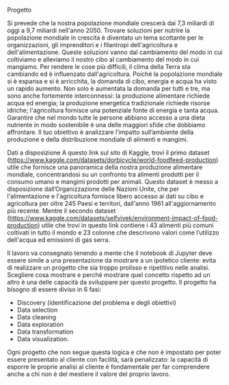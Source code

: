 Progetto

Si prevede che la nostra popolazione mondiale crescerà dai 7,3 miliardi di oggi a 9,7 miliardi nell'anno 2050. Trovare soluzioni per nutrire la popolazione mondiale in crescita è diventato un tema scottante per le organizzazioni, gli imprenditori e i filantropi dell'agricoltura e dell'alimentazione.
Queste soluzioni vanno dal cambiamento del modo in cui coltiviamo e alleviamo il nostro cibo al cambiamento del modo in cui mangiamo.
Per rendere le cose più difficili, il clima della Terra sta cambiando ed è influenzato dall'agricoltura. Poiché la popolazione mondiale si è espansa e si è arricchita, la domanda di cibo, energia e acqua ha visto un rapido aumento.
Non solo è aumentata la domanda per tutti e tre, ma sono anche fortemente interconnessi: la produzione alimentare richiede acqua ed energia; la produzione energetica tradizionale richiede risorse idriche; l'agricoltura fornisce una potenziale fonte di energia e tanta acqua.
Garantire che nel mondo tutte le persone abbiano accesso a una dieta nutriente in modo sostenibile è una delle maggiori sfide che dobbiamo affrontare.
Il tuo obiettivo è analizzare l’impatto sull’ambiente della produzione e della distribuzione mondiale di alimenti e mangimi.

Dati a disposizione
A questo link sul sito di Kaggle, trovi il primo dataset (https://www.kaggle.com/datasets/dorbicycle/world-foodfeed-production) utile che fornisce una panoramica della nostra produzione alimentare mondiale, concentrandosi su un confronto tra alimenti prodotti per il consumo umano e mangimi prodotti per animali.
Questo dataset è messo a disposizione dall’Organizzazione delle Nazioni Unite, che per l'alimentazione e l'agricoltura fornisce libero accesso ai dati su cibo e agricoltura per oltre 245 Paesi e territori, dall'anno 1961 all'aggiornamento più recente.
Mentre il secondo dataset (https://www.kaggle.com/datasets/selfvivek/environment-impact-of-food-production) utile che trovi in questo link contiene i 43 alimenti più comuni coltivati ​​in tutto il mondo e 23 colonne che descrivono valori come l’utilizzo dell'acqua ed emissioni di gas serra.

Il lavoro va consegnato tenendo a mente che il notebook di Jupyter deve essere simile a una presentazione da mostrare a un ipotetico cliente: evita di realizzare un progetto che sia troppo prolisso e ripetitivo nelle analisi.
Scegliere cosa mostrare e perché mostrare quel concetto rispetto ad un altro è una delle capacità da sviluppare per questo progetto.
Il progetto ha bisogno di essere diviso in 6 fasi: 
- Discovery (identificazione del problema e degli obiettivi)
- Data selection
- Data cleaning
- Data exploration
- Data transformation
- Data visualization.

Ogni progetto che non segue questa logica e che non è impostato per poter essere presentato al cliente con facilità, sarà penalizzato: la capacità di esporre le proprie analisi al cliente è fondamentale per far comprendere anche a chi non è del mestiere il valore del proprio lavoro. 
